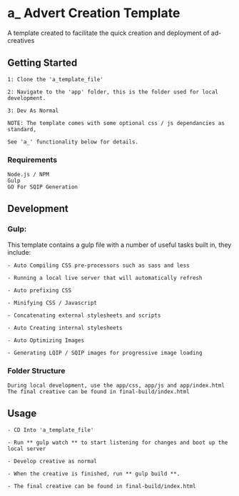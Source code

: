 # a_ Advert Creation Template

A template created to facilitate the quick creation and deployment of ad-creatives

## Getting Started 
```
1: Clone the 'a_template_file'

2: Navigate to the 'app' folder, this is the folder used for local development.

3: Dev As Normal

NOTE: The template comes with some optional css / js dependancies as standard, 

See 'a_' functionality below for details.
```

### Requirements 

```
Node.js / NPM
Gulp 
GO For SQIP Generation
```

## Development 

### Gulp:

This template contains a gulp file with a number of useful tasks built in, they include:

```
- Auto Compiling CSS pre-processors such as sass and less

- Running a local live server that will automatically refresh 

- Auto prefixing CSS

- Minifying CSS / Javascript

- Concatenating external stylesheets and scripts

- Auto Creating internal stylesheets

- Auto Optimizing Images 

- Generating LQIP / SQIP images for progressive image loading
```

### Folder Structure 

```
During local development, use the app/css, app/js and app/index.html
The final creative can be found in final-build/index.html
```

## Usage 

```
- CD Into 'a_template_file'

- Run ** gulp watch ** to start listening for changes and boot up the local server

- Develop creative as normal

- When the creative is finished, run ** gulp build **. 

- The final creative can be found in final-build/index.html
```

